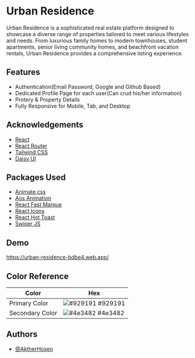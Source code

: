 # Urban Residence

Urban Residence is a sophisticated real estate platform designed to showcase a diverse range of properties tailored to meet various lifestyles and needs. From luxurious family homes to modern townhouses, student apartments, senior living community homes, and beachfront vacation rentals, Urban Residence provides a comprehensive listing experience.

## Features

- Authentication(Email Password, Google and Github Based)
- Dedicated Profile Page for each user(Can crud his/her information)
- Protery & Property Details
- Fully Responsive for Mobile, Tab, and Desktop

## Acknowledgements

- [React](https://react.dev/)
- [React Router](https://reactrouter.com/en/main)
- [Tailwind CSS](https://tailwindcss.com/)
- [Daisy UI](https://daisyui.com/)

## Packages Used

- [Animate css](https://animate.style/)
- [Aos Animation](https://www.npmjs.com/package/aos)
- [React Fast Marque](https://www.npmjs.com/package/react-fast-marquee)
- [React Icons](https://react-icons.github.io/react-icons/)
- [React Hot Toast](https://react-hot-toast.com/docs)
- [Swiper JS](https://swiperjs.com/)

## Demo

https://urban-residence-bdbe4.web.app/

## Color Reference

| Color           | Hex                                                              |
| --------------- | ---------------------------------------------------------------- |
| Primary Color   | ![#929191](https://via.placeholder.com/10/0a192f?text=+) #929191 |
| Secondary Color | ![#4e3482](https://via.placeholder.com/10/00b48a?text=+) #4e3482 |

## Authors

- [@AktherHosen](http://github.com/AktherHosen/)
